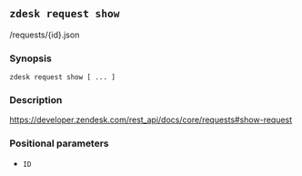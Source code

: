 ## `zdesk request show`

/requests/{id}.json

### Synopsis

    zdesk request show [ ... ]

### Description

https://developer.zendesk.com/rest_api/docs/core/requests#show-request

### Positional parameters

* `ID`

